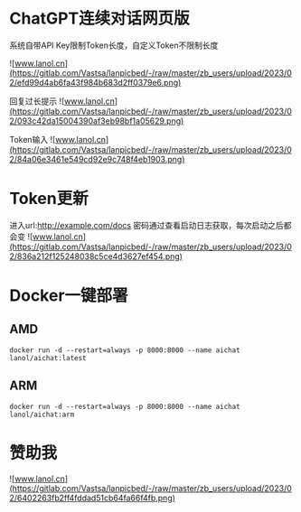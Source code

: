 # ChatGPT连续对话网页版
系统自带API Key限制Token长度，自定义Token不限制长度

![www.lanol.cn](https://gitlab.com/Vastsa/lanpicbed/-/raw/master/zb_users/upload/2023/02/efd99d4ab6fa43f984b683d2ff0379e6.png)

回复过长提示
![www.lanol.cn](https://gitlab.com/Vastsa/lanpicbed/-/raw/master/zb_users/upload/2023/02/093c42da15004390af3eb98bf1a05629.png)

Token输入
![www.lanol.cn](https://gitlab.com/Vastsa/lanpicbed/-/raw/master/zb_users/upload/2023/02/84a06e3461e549cd92e9c748f4eb1903.png)
# Token更新
进入url:http://example.com/docs
密码通过查看启动日志获取，每次启动之后都会变
![www.lanol.cn](https://gitlab.com/Vastsa/lanpicbed/-/raw/master/zb_users/upload/2023/02/836a212f125248038c5ce4d3627ef454.png)
# Docker一键部署
## AMD
```shell
docker run -d --restart=always -p 8000:8000 --name aichat lanol/aichat:latest
```
## ARM
```shell
docker run -d --restart=always -p 8000:8000 --name aichat lanol/aichat:arm
```

# 赞助我
![www.lanol.cn](https://gitlab.com/Vastsa/lanpicbed/-/raw/master/zb_users/upload/2023/02/6402263fb2ff4fddad51cb64fa66f4fb.png)
